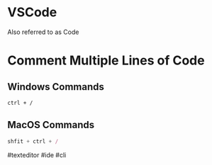 # VSCode
Also referred to as Code

# Comment Multiple Lines of Code
## Windows Commands

```bash
ctrl + / 
```

## MacOS Commands

```jsx
shfit + ctrl + /
```




#texteditor #ide #cli 